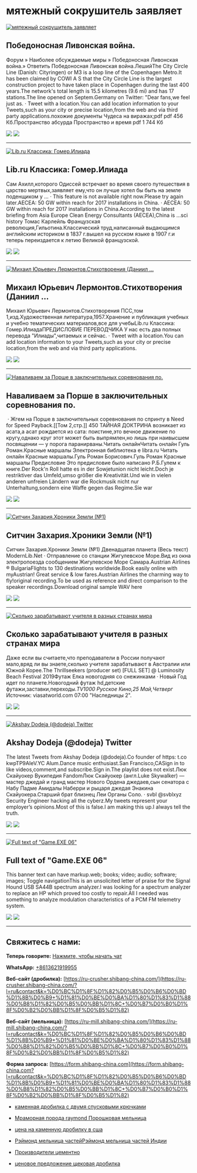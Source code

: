 # мятежный сокрушитель заявляет

<a href="https://swt.shibang-china.com/?l=ru&img&k=%D0%BC%D1%8F%D1%82%D0%B5%D0%B6%D0%BD%D1%8B%D0%B9+%D1%81%D0%BE%D0%BA%D1%80%D1%83%D1%88%D0%B8%D1%82%D0%B5%D0%BB%D1%8C+%D0%B7%D0%B0%D1%8F%D0%B2%D0%BB%D1%8F%D0%B5%D1%82" target="_blank">![мятежный сокрушитель заявляет](http://static.shibang-china.com/all-800x300/112.jpg)</a>

## Победоносная Ливонская война.
Форум &#187; Наиболее обсуждаемые миры &#187; Победоносная Ливонская война.&#187; Ответить Победоносная Ливонская война.ЛешийThe City Circle Line (Danish: Cityringen) or M3 is a loop line of the Copenhagen Metro.It has been claimed by COWI A S that the City Circle Line is the largest construction project to have taken place in Copenhagen during the last 400 years.The network's total length is 15.5 kilometres (9.6 mi) and has 17 stations.The line opened on Septem.Germany on Twitter: &quot;Dear fans,we feel just as.&nbsp;&#0183;&#32;Tweet with a location.You can add location information to your Tweets,such as your city or precise location,from the web and via third party applications.похожие документы Чудеса на виражах;pdf pdf 456 Кб.Пространство абсурда Пространство и время pdf 1 744 Кб


<a href="https://whatsapp.shibangsoft.com/WhatsApp.php" target="_blank" title="WhatsApp">![](http://static.shibang-china.com/icon/whatsapp.png)</a> <a href="https://swt.shibang-china.com/?l=ru&icon&k=%D0%BC%D1%8F%D1%82%D0%B5%D0%B6%D0%BD%D1%8B%D0%B9+%D1%81%D0%BE%D0%BA%D1%80%D1%83%D1%88%D0%B8%D1%82%D0%B5%D0%BB%D1%8C+%D0%B7%D0%B0%D1%8F%D0%B2%D0%BB%D1%8F%D0%B5%D1%82" target="_blank">![](http://static.shibang-china.com/icon/chat-ru.png)</a>

---

<a href="https://swt.shibang-china.com/?l=ru&img&k=%D0%BC%D1%8F%D1%82%D0%B5%D0%B6%D0%BD%D1%8B%D0%B9+%D1%81%D0%BE%D0%BA%D1%80%D1%83%D1%88%D0%B8%D1%82%D0%B5%D0%BB%D1%8C+%D0%B7%D0%B0%D1%8F%D0%B2%D0%BB%D1%8F%D0%B5%D1%82" target="_blank">![Lib.ru Классика: Гомер.Илиада](http://static.shibang-china.com/all-800x300/258.jpg)</a>

## Lib.ru Классика: Гомер.Илиада
Сам Ахилл,которого Одиссей встречает во время своего путешествия в царство мертвых,заявляет ему,что он лучше хотел бы быть на земле поденщиком у …&nbsp;&#0183;&#32;This feature is not available right now.Please try again later.AECEA: 50 GW within reach for 2017 installations in China.&nbsp;&#0183;&#32;AECEA: 50 GW within reach for 2017 installations in China.According to the latest briefing from Asia Europe Clean Energy Consultants (AECEA),China is …sci history Томас Карлейль Французская революция,Гильотина.Классический труд,написанный выдающимся английским историком в 1837 г.вышел на русском языке в 1907 г.и теперь переиздается к летию Великой французской.


<a href="https://whatsapp.shibangsoft.com/WhatsApp.php" target="_blank" title="WhatsApp">![](http://static.shibang-china.com/icon/whatsapp.png)</a> <a href="https://swt.shibang-china.com/?l=ru&icon&k=%D0%BC%D1%8F%D1%82%D0%B5%D0%B6%D0%BD%D1%8B%D0%B9+%D1%81%D0%BE%D0%BA%D1%80%D1%83%D1%88%D0%B8%D1%82%D0%B5%D0%BB%D1%8C+%D0%B7%D0%B0%D1%8F%D0%B2%D0%BB%D1%8F%D0%B5%D1%82" target="_blank">![](http://static.shibang-china.com/icon/chat-ru.png)</a>

---

<a href="https://swt.shibang-china.com/?l=ru&img&k=%D0%BC%D1%8F%D1%82%D0%B5%D0%B6%D0%BD%D1%8B%D0%B9+%D1%81%D0%BE%D0%BA%D1%80%D1%83%D1%88%D0%B8%D1%82%D0%B5%D0%BB%D1%8C+%D0%B7%D0%B0%D1%8F%D0%B2%D0%BB%D1%8F%D0%B5%D1%82" target="_blank">![Михаил Юрьевич Лермонтов.Стихотворения (Даниил …](http://static.shibang-china.com/all-800x300/1410.jpg)</a>

## Михаил Юрьевич Лермонтов.Стихотворения (Даниил …
Михаил Юрьевич Лермонтов.Стихотворения ПСС,том 1,изд.Художественная литература,1957.Хранение и публикация учебных и учебно тематических материалов,все для учебыLib.ru Классика: Гомер.ИлиадаПРЕДИСЛОВИЕ ПЕРЕВОДЧИКА У нас есть два полных перевода &quot;Илиады&quot;,читаемых и сейчас.&nbsp;&#0183;&#32;Tweet with a location.You can add location information to your Tweets,such as your city or precise location,from the web and via third party applications.


<a href="https://whatsapp.shibangsoft.com/WhatsApp.php" target="_blank" title="WhatsApp">![](http://static.shibang-china.com/icon/whatsapp.png)</a> <a href="https://swt.shibang-china.com/?l=ru&icon&k=%D0%BC%D1%8F%D1%82%D0%B5%D0%B6%D0%BD%D1%8B%D0%B9+%D1%81%D0%BE%D0%BA%D1%80%D1%83%D1%88%D0%B8%D1%82%D0%B5%D0%BB%D1%8C+%D0%B7%D0%B0%D1%8F%D0%B2%D0%BB%D1%8F%D0%B5%D1%82" target="_blank">![](http://static.shibang-china.com/icon/chat-ru.png)</a>

---

<a href="https://swt.shibang-china.com/?l=ru&img&k=%D0%BC%D1%8F%D1%82%D0%B5%D0%B6%D0%BD%D1%8B%D0%B9+%D1%81%D0%BE%D0%BA%D1%80%D1%83%D1%88%D0%B8%D1%82%D0%B5%D0%BB%D1%8C+%D0%B7%D0%B0%D1%8F%D0%B2%D0%BB%D1%8F%D0%B5%D1%82" target="_blank">![Наваливаем за Порше в заключительных соревнования по.](http://static.shibang-china.com/all-800x300/968.jpg)</a>

## Наваливаем за Порше в заключительных соревнования по.
&nbsp;&#0183;&#32;Жгем на Порше в заключительных соревнования по спринту в Need for Speed Payback.[[Том 2,стр.]] 450 ТАЙНАЯ ДОКТРИНА возникает из асата,а асат рождается из сата: поистине,это вечное движение по кругу,однако круг этот может быть выпрямлен,но лишь при наивысшем посвящении — у порога паранирваны.Читать онлайнЧитать онлайн Гуль Роман.Красные маршалы Электронная библиотека e libra.ru Читать онлайн Красные маршалы.Гуль Роман Борисович.Гуль Роман Красные маршалы Предисловие Это предисловие было написано Р.Б.Гулем к книге.Der Rock'n Roll hatte es in der Sowjetunion nicht leicht.Doch je restriktiver das Umfeld,umso gr&#246;&#223;er die Kreativit&#228;t.Und wie in vielen anderen unfreien L&#228;ndern war die Rockmusik nicht nur Unterhaltung,sondern eine Waffe gegen das Regime.Sie war


<a href="https://whatsapp.shibangsoft.com/WhatsApp.php" target="_blank" title="WhatsApp">![](http://static.shibang-china.com/icon/whatsapp.png)</a> <a href="https://swt.shibang-china.com/?l=ru&icon&k=%D0%BC%D1%8F%D1%82%D0%B5%D0%B6%D0%BD%D1%8B%D0%B9+%D1%81%D0%BE%D0%BA%D1%80%D1%83%D1%88%D0%B8%D1%82%D0%B5%D0%BB%D1%8C+%D0%B7%D0%B0%D1%8F%D0%B2%D0%BB%D1%8F%D0%B5%D1%82" target="_blank">![](http://static.shibang-china.com/icon/chat-ru.png)</a>

---

<a href="https://swt.shibang-china.com/?l=ru&img&k=%D0%BC%D1%8F%D1%82%D0%B5%D0%B6%D0%BD%D1%8B%D0%B9+%D1%81%D0%BE%D0%BA%D1%80%D1%83%D1%88%D0%B8%D1%82%D0%B5%D0%BB%D1%8C+%D0%B7%D0%B0%D1%8F%D0%B2%D0%BB%D1%8F%D0%B5%D1%82" target="_blank">![Ситчин Захария.Хроники Земли (№1)](http://static.shibang-china.com/all-800x300/108.jpg)</a>

## Ситчин Захария.Хроники Земли (№1)
Ситчин Захария.Хроники Земли (№1) Двенадцатая планета (Весь текст) ModernLib.Net&nbsp;&#0183;&#32;Отправление со станции Жигулевское Море.Вид из окна электропоезда сообщением Жигулевское Море Самара.Austrian Airlines &#174; BulgariaFlights to 130 destinations worldwide.Book easily online with myAustrian! Great service &amp; low fares.Austrian Airlines the charming way to fly!original recording.To be used as reference and direct comparison to the speaker recordings.Download original sample WAV here


<a href="https://whatsapp.shibangsoft.com/WhatsApp.php" target="_blank" title="WhatsApp">![](http://static.shibang-china.com/icon/whatsapp.png)</a> <a href="https://swt.shibang-china.com/?l=ru&icon&k=%D0%BC%D1%8F%D1%82%D0%B5%D0%B6%D0%BD%D1%8B%D0%B9+%D1%81%D0%BE%D0%BA%D1%80%D1%83%D1%88%D0%B8%D1%82%D0%B5%D0%BB%D1%8C+%D0%B7%D0%B0%D1%8F%D0%B2%D0%BB%D1%8F%D0%B5%D1%82" target="_blank">![](http://static.shibang-china.com/icon/chat-ru.png)</a>

---

<a href="https://swt.shibang-china.com/?l=ru&img&k=%D0%BC%D1%8F%D1%82%D0%B5%D0%B6%D0%BD%D1%8B%D0%B9+%D1%81%D0%BE%D0%BA%D1%80%D1%83%D1%88%D0%B8%D1%82%D0%B5%D0%BB%D1%8C+%D0%B7%D0%B0%D1%8F%D0%B2%D0%BB%D1%8F%D0%B5%D1%82" target="_blank">![Сколько зарабатывают учителя в разных странах мира](http://static.shibang-china.com/all-800x300/746.jpg)</a>

## Сколько зарабатывают учителя в разных странах мира
Даже если вы считаете,что преподаватели в России получают мало,вряд ли вы знаете,сколько учителя зарабатывают в Австралии или Южной Корее.The Thrillseekers (producer set) [FULL SET] @ Luminosity Beach Festival 2019Футаж Елка новогодняя со снежинками&nbsp;&#0183;&#32;Новый Год идет по планете.Новогодний футаж hd,детские футажи,заставки,переходы.*TV1000 Русское Кино,25 Май,Четверг*  Источник: viasatworld.com 07:00 &quot;Hаследницы 2&quot;.


<a href="https://whatsapp.shibangsoft.com/WhatsApp.php" target="_blank" title="WhatsApp">![](http://static.shibang-china.com/icon/whatsapp.png)</a> <a href="https://swt.shibang-china.com/?l=ru&icon&k=%D0%BC%D1%8F%D1%82%D0%B5%D0%B6%D0%BD%D1%8B%D0%B9+%D1%81%D0%BE%D0%BA%D1%80%D1%83%D1%88%D0%B8%D1%82%D0%B5%D0%BB%D1%8C+%D0%B7%D0%B0%D1%8F%D0%B2%D0%BB%D1%8F%D0%B5%D1%82" target="_blank">![](http://static.shibang-china.com/icon/chat-ru.png)</a>

---

<a href="https://swt.shibang-china.com/?l=ru&img&k=%D0%BC%D1%8F%D1%82%D0%B5%D0%B6%D0%BD%D1%8B%D0%B9+%D1%81%D0%BE%D0%BA%D1%80%D1%83%D1%88%D0%B8%D1%82%D0%B5%D0%BB%D1%8C+%D0%B7%D0%B0%D1%8F%D0%B2%D0%BB%D1%8F%D0%B5%D1%82" target="_blank">![Akshay Dodeja (@dodeja) Twitter](http://static.shibang-china.com/all-800x300/1183.jpg)</a>

## Akshay Dodeja (@dodeja) Twitter
The latest Tweets from Akshay Dodeja (@dodeja).Co founder of https: t.co kwpTP9AIeV.YC Alum.Dance music enthusiast.San Francisco,CASign in to like videos,comment,and subscribe.Sign in.The playlist does not exist.Люк Скайуокер Вукипедия FandomЛюк Скайуокер (англ.Luke Skywalker) — мастер джедай и гранд мастер Нового Ордена джедаев,сын сенатора с Набу Падме Амидалы Наберри и рыцаря джедая Энакина Скайуокера.Старший брат близнец Леи Органы Соло.&nbsp;&#0183;&#32;svbl @svblxyz Security Engineer hacking all the cyberz.My tweets represent your employer’s opinions.Most of this is false.I am making this up.I always tell the truth.


<a href="https://whatsapp.shibangsoft.com/WhatsApp.php" target="_blank" title="WhatsApp">![](http://static.shibang-china.com/icon/whatsapp.png)</a> <a href="https://swt.shibang-china.com/?l=ru&icon&k=%D0%BC%D1%8F%D1%82%D0%B5%D0%B6%D0%BD%D1%8B%D0%B9+%D1%81%D0%BE%D0%BA%D1%80%D1%83%D1%88%D0%B8%D1%82%D0%B5%D0%BB%D1%8C+%D0%B7%D0%B0%D1%8F%D0%B2%D0%BB%D1%8F%D0%B5%D1%82" target="_blank">![](http://static.shibang-china.com/icon/chat-ru.png)</a>

---

<a href="https://swt.shibang-china.com/?l=ru&img&k=%D0%BC%D1%8F%D1%82%D0%B5%D0%B6%D0%BD%D1%8B%D0%B9+%D1%81%D0%BE%D0%BA%D1%80%D1%83%D1%88%D0%B8%D1%82%D0%B5%D0%BB%D1%8C+%D0%B7%D0%B0%D1%8F%D0%B2%D0%BB%D1%8F%D0%B5%D1%82" target="_blank">![Full text of &quot;Game.EXE 06&quot;](http://static.shibang-china.com/all-800x300/1081.jpg)</a>

## Full text of &quot;Game.EXE 06&quot;
This banner text can have markup.web; books; video; audio; software; images; Toggle navigationThis is an unsolicited letter of praise for the Signal Hound USB SA44B spectrum analyzer.I was looking for a spectrum analyzer to replace an HP which proved too costly to repair.All I needed was something to analyze modulation characteristics of a PCM FM telemetry system.

<a href="https://whatsapp.shibangsoft.com/WhatsApp.php" target="_blank" title="WhatsApp">![](http://static.shibang-china.com/icon/whatsapp.png)</a> <a href="https://swt.shibang-china.com/?l=ru&icon&k=%D0%BC%D1%8F%D1%82%D0%B5%D0%B6%D0%BD%D1%8B%D0%B9+%D1%81%D0%BE%D0%BA%D1%80%D1%83%D1%88%D0%B8%D1%82%D0%B5%D0%BB%D1%8C+%D0%B7%D0%B0%D1%8F%D0%B2%D0%BB%D1%8F%D0%B5%D1%82" target="_blank">![](http://static.shibang-china.com/icon/chat-ru.png)</a>

---
## Свяжитесь с нами:

**Теперь говорите:** [Нажмите, чтобы начать чат](https://swt.shibang-china.com?l=ru&contact&k=%D0%BC%D1%8F%D1%82%D0%B5%D0%B6%D0%BD%D1%8B%D0%B9+%D1%81%D0%BE%D0%BA%D1%80%D1%83%D1%88%D0%B8%D1%82%D0%B5%D0%BB%D1%8C+%D0%B7%D0%B0%D1%8F%D0%B2%D0%BB%D1%8F%D0%B5%D1%82)

**WhatsApp:**  [+8613621919955](https://whatsapp.shibangsoft.com/WhatsApp.php)

**Веб-сайт (дробилка):** [https://ru-crusher.shibang-china.com/](https://ru-crusher.shibang-china.com/?l=ru&contact&k=%D0%BC%D1%8F%D1%82%D0%B5%D0%B6%D0%BD%D1%8B%D0%B9+%D1%81%D0%BE%D0%BA%D1%80%D1%83%D1%88%D0%B8%D1%82%D0%B5%D0%BB%D1%8C+%D0%B7%D0%B0%D1%8F%D0%B2%D0%BB%D1%8F%D0%B5%D1%82)

**Веб-сайт (мельница):** [https://ru-mill.shibang-china.com/](https://ru-mill.shibang-china.com/?l=ru&contact&k=%D0%BC%D1%8F%D1%82%D0%B5%D0%B6%D0%BD%D1%8B%D0%B9+%D1%81%D0%BE%D0%BA%D1%80%D1%83%D1%88%D0%B8%D1%82%D0%B5%D0%BB%D1%8C+%D0%B7%D0%B0%D1%8F%D0%B2%D0%BB%D1%8F%D0%B5%D1%82)

**Форма запроса:** [https://form.shibang-china.com](https://form.shibang-china.com?l=ru&contact&k=%D0%BC%D1%8F%D1%82%D0%B5%D0%B6%D0%BD%D1%8B%D0%B9+%D1%81%D0%BE%D0%BA%D1%80%D1%83%D1%88%D0%B8%D1%82%D0%B5%D0%BB%D1%8C+%D0%B7%D0%B0%D1%8F%D0%B2%D0%BB%D1%8F%D0%B5%D1%82)

* [каменная дробилка с двумя спусковыми крючками](../132/%D0%BA%D0%B0%D0%BC%D0%B5%D0%BD%D0%BD%D0%B0%D1%8F%20%D0%B4%D1%80%D0%BE%D0%B1%D0%B8%D0%BB%D0%BA%D0%B0%20%D1%81%20%D0%B4%D0%B2%D1%83%D0%BC%D1%8F%20%D1%81%D0%BF%D1%83%D1%81%D0%BA%D0%BE%D0%B2%D1%8B%D0%BC%D0%B8%20%D0%BA%D1%80%D1%8E%D1%87%D0%BA%D0%B0%D0%BC%D0%B8.md)

* [Мраморная порода raymond Порошковая мельница](../131/%D0%9C%D1%80%D0%B0%D0%BC%D0%BE%D1%80%D0%BD%D0%B0%D1%8F%20%D0%BF%D0%BE%D1%80%D0%BE%D0%B4%D0%B0%20raymond%20%D0%9F%D0%BE%D1%80%D0%BE%D1%88%D0%BA%D0%BE%D0%B2%D0%B0%D1%8F%20%D0%BC%D0%B5%D0%BB%D1%8C%D0%BD%D0%B8%D1%86%D0%B0.md)

* [цена на каменную дробилку в сша](../132/%D1%86%D0%B5%D0%BD%D0%B0%20%D0%BD%D0%B0%20%D0%BA%D0%B0%D0%BC%D0%B5%D0%BD%D0%BD%D1%83%D1%8E%20%D0%B4%D1%80%D0%BE%D0%B1%D0%B8%D0%BB%D0%BA%D1%83%20%D0%B2%20%D1%81%D1%88%D0%B0.md)

* [Рэймонд мельница частейРэймонд мельница частей Индии](../134/%D0%A0%D1%8D%D0%B9%D0%BC%D0%BE%D0%BD%D0%B4%20%D0%BC%D0%B5%D0%BB%D1%8C%D0%BD%D0%B8%D1%86%D0%B0%20%D1%87%D0%B0%D1%81%D1%82%D0%B5%D0%B9%D0%A0%D1%8D%D0%B9%D0%BC%D0%BE%D0%BD%D0%B4%20%D0%BC%D0%B5%D0%BB%D1%8C%D0%BD%D0%B8%D1%86%D0%B0%20%D1%87%D0%B0%D1%81%D1%82%D0%B5%D0%B9%20%D0%98%D0%BD%D0%B4%D0%B8%D0%B8.md)

* [Производители цементно](../135/%D0%9F%D1%80%D0%BE%D0%B8%D0%B7%D0%B2%D0%BE%D0%B4%D0%B8%D1%82%D0%B5%D0%BB%D0%B8%20%D1%86%D0%B5%D0%BC%D0%B5%D0%BD%D1%82%D0%BD%D0%BE.md)

* [ценовое предложение щековая дробилка](../131/%D1%86%D0%B5%D0%BD%D0%BE%D0%B2%D0%BE%D0%B5%20%D0%BF%D1%80%D0%B5%D0%B4%D0%BB%D0%BE%D0%B6%D0%B5%D0%BD%D0%B8%D0%B5%20%D1%89%D0%B5%D0%BA%D0%BE%D0%B2%D0%B0%D1%8F%20%D0%B4%D1%80%D0%BE%D0%B1%D0%B8%D0%BB%D0%BA%D0%B0.md)